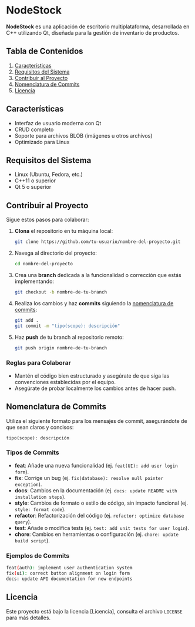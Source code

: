# NodeStock

**NodeStock** es una aplicación de escritorio multiplataforma, desarrollada en C++ utilizando Qt, diseñada para la gestión de inventario de productos.

## Tabla de Contenidos

1. [Características](#características)
2. [Requisitos del Sistema](#requisitos-del-sistema)
3. [Contribuir al Proyecto](#contribuir-al-proyecto)
4. [Nomenclatura de Commits](#nomenclatura-de-commits)
5. [Licencia](#licencia)

## Características

- Interfaz de usuario moderna con Qt
- CRUD completo
- Soporte para archivos BLOB (imágenes u otros archivos)
- Optimizado para Linux

## Requisitos del Sistema

- Linux (Ubuntu, Fedora, etc.)
- C++11 o superior
- Qt 5 o superior

## Contribuir al Proyecto

Sigue estos pasos para colaborar:

1. **Clona** el repositorio en tu máquina local:
   ```bash
   git clone https://github.com/tu-usuario/nombre-del-proyecto.git
   ```
2. Navega al directorio del proyecto:
   ```bash
   cd nombre-del-proyecto
   ```
3. Crea una **branch** dedicada a la funcionalidad o corrección que estás implementando:
   ```bash
   git checkout -b nombre-de-tu-branch
   ```
4. Realiza los cambios y haz **commits** siguiendo la [nomenclatura de commits](#nomenclatura-de-commits):
   ```bash
   git add .
   git commit -m "tipo(scope): descripción"
   ```
5. Haz **push** de tu branch al repositorio remoto:
   ```bash
   git push origin nombre-de-tu-branch
   ```

### Reglas para Colaborar

- Mantén el código bien estructurado y asegúrate de que siga las convenciones establecidas por el equipo.
- Asegúrate de probar localmente los cambios antes de hacer push.

## Nomenclatura de Commits

Utiliza el siguiente formato para los mensajes de commit, asegurándote de que sean claros y concisos:

```
tipo(scope): descripción
```

### Tipos de Commits

- **feat**: Añade una nueva funcionalidad (ej. `feat(UI): add user login form`).
- **fix**: Corrige un bug (ej. `fix(database): resolve null pointer exception`).
- **docs**: Cambios en la documentación (ej. `docs: update README with installation steps`).
- **style**: Cambios de formato o estilo de código, sin impacto funcional (ej. `style: format code`).
- **refactor**: Refactorización del código (ej. `refactor: optimize database query`).
- **test**: Añade o modifica tests (ej. `test: add unit tests for user login`).
- **chore**: Cambios en herramientas o configuración (ej. `chore: update build script`).

### Ejemplos de Commits

```bash
feat(auth): implement user authentication system
fix(ui): correct button alignment on login form
docs: update API documentation for new endpoints
```

## Licencia

Este proyecto está bajo la licencia [Licencia], consulta el archivo `LICENSE` para más detalles.

